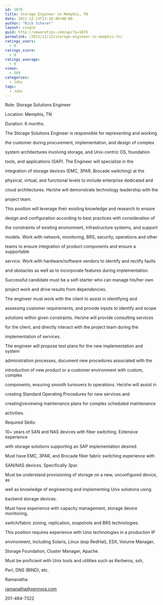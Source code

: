 ```yaml
---
id: 1876
title: Storage Engineer in Memphis, TN
date: 2012-12-13T13:16:40+00:00
author: "Rick Scherer"
layout: single
guid: http://vmwaretips.com/wp/?p=1876
permalink: /2012/12/13/storage-engineer-in-memphis-tn/
ratings_users:
  - 0
ratings_score:
  - 0
ratings_average:
  - 0
views:
  - 569
categories:
  - Jobs
tags:
  - Jobs
---
```

Role: Storage Solutions Engineer
  
Location: Memphis, TN

Duration: 6 months.

The Storage Solutions Engineer is responsible for representing and working
  
the customer during procurement, implementation, and design of complex
  
system architectures involving storage, and Unix-centric OS, foundation
  
tools, and applications (SAP). The Engineer will specialize in the
  
integration of storage devices (EMC, 3PAR, Brocade switching) at the
  
physical, virtual, and functional levels to include enterprise dedicated and
  
cloud architectures. He/she will demonstrate technology leadership with the
  
project team. 

This position will leverage their existing knowledge and research to ensure
  
design and configuration according to best practices with consideration of
  
the constraints of existing environment, infrastructure systems, and support
  
models. Work with network, monitoring, BRS, security, operations and other
  
teams to ensure integration of product components and ensure a supportable
  
service. Work with hardware/software vendors to identify and rectify faults
  
and obstacles as well as to incorporate features during implementation.
  
Successful candidate must be a self-starter who can manage his/her own
  
project work and drive results from dependencies. 

The engineer must work with the client to assist in identifying and
  
assessing customer requirements, and provide inputs to identify and scope
  
solutions within given constraints. He/she will provide consulting services
  
for the client, and directly interact with the project team during the
  
implementation of services. 

The engineer will propose test plans for the new implementation and system
  
administration processes, document new procedures associated with the
  
introduction of new product or a customer environment with custom, complex
  
components, ensuring smooth turnovers to operations. He/she will assist in
  
creating Standard Operating Procedures for new services and
  
creating\reviewing maintenance plans for complex scheduled maintenance
  
activities. 

Required Skills: 

10+ years of SAN and NAS devices with fiber switching. Extensive experience
  
with storage solutions supporting an SAP implementation desired. 

Must have EMC, 3PAR, and Brocade fiber fabric switching experience with
  
SAN/NAS devices. Specifically 3par.

Must be understand provisioning of storage on a new, unconfigured device, as
  
well as knowledge of engineering and implementing Unix solutions using
  
backend storage devices. 

Must have experience with capacity management, storage device monitoring,
  
switch/fabric zoning, replication, snapshots and BRS technologies.

This position requires experience with Unix technologies in a production IP
  
environment, including Solaris, Linux (esp RedHat), ESX, Volume Manager,
  
Storage Foundation, Cluster Manager, Apache. 

Must be proficient with Unix tools and utilities such as Kerberos, ssh,
  
Perl, DNS (BIND), etc. 

Ramanatha
  
ramanatha@xennora.com
  
201-484-7322